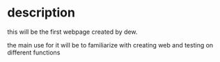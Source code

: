 # description

this will be the first webpage created by dew.

the main use for it will be to familiarize with creating web and testing on different functions
